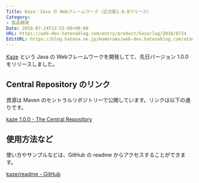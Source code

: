 ```yaml
---
Title: Kaze：Java の Webフレームワーク（正式版1.0.0リリース）
Category:
- 製品開発
Date: 2018-07-24T13:55:00+09:00
URL: https://web-dev.hatenablog.com/entry/product/kaze/log/2018/0724
EditURL: https://blog.hatena.ne.jp/mamorums/web-dev.hatenablog.com/atom/entry/10257846132604066008
---
```


[Kaze](https://github.com/mamorum/kaze) という Java の Webフレームワークを開発してて、先日バージョン 1.0.0 をリリースしました。


## Central Repository のリンク
資源は Maven のセントラルリポジトリーで公開しています。リンクは以下の通りです。

[kaze 1.0.0 - The Central Repository](https://search.maven.org/#artifactdetails%7Ccom.github.mamorum%7Ckaze%7C1.0.0%7Cjar)


## 使用方法など
使い方やサンプルなどは、GitHub の readme からアクセスすることができます。

[kaze/readme - GitHub](https://github.com/mamorum/kaze)
